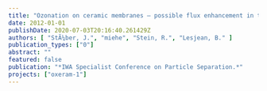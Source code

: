 ```yaml
---
title: "Ozonation on ceramic membranes – possible flux enhancement in tertiary treatment processes (Poster)."
date: 2012-01-01
publishDate: 2020-07-03T20:16:40.261429Z
authors: [ "StÃ¼ber, J.", "miehe", "Stein, R.", "Lesjean, B." ]
publication_types: ["0"]
abstract: ""
featured: false
publication: "*IWA Specialist Conference on Particle Separation.*"
projects: ["oxeram-1"]
---
```


